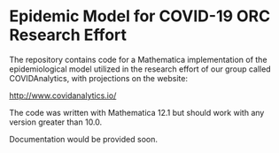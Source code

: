 # Epidemic Model for COVID-19 ORC Research Effort

The repository contains code for a Mathematica implementation of the epidemiological model utilized in the research effort of our group called COVIDAnalytics, with projections on the website:

http://www.covidanalytics.io/

The code was written with Mathematica 12.1 but should work with any version greater than 10.0.

Documentation would be provided soon.
